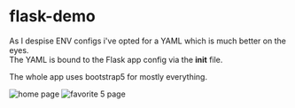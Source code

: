 # flask-demo
As I despise ENV configs i've opted for a YAML which is much better on the eyes. <br>
The YAML is bound to the Flask app config via the __init__ file.

The whole app uses bootstrap5 for mostly everything.

![home page](https://cdn.iceyy.dev/389558396195438593/TpSz12.png)
![favorite 5 page](https://cdn.iceyy.dev/389558396195438593/_NIiuH.png)
